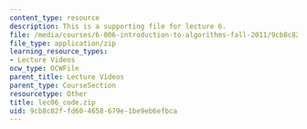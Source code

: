 ```yaml
---
content_type: resource
description: This is a supporting file for lecture 6.
file: /media/courses/6-006-introduction-to-algorithms-fall-2011/9cb8c82ffd604658679e1be9eb6efbca_lec06_code.zip
file_type: application/zip
learning_resource_types:
- Lecture Videos
ocw_type: OCWFile
parent_title: Lecture Videos
parent_type: CourseSection
resourcetype: Other
title: lec06_code.zip
uid: 9cb8c82f-fd60-4658-679e-1be9eb6efbca
---
```

